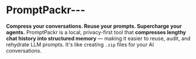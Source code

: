 # PromptPackr---
**Compress your conversations. Reuse your prompts. Supercharge your agents.**  PromptPackr is a local, privacy-first tool that **compresses lengthy chat history into structured memory** — making it easier to reuse, audit, and rehydrate LLM prompts.   It's like creating `.zip` files for your AI conversations.
